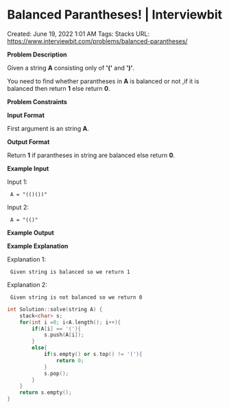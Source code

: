 # Balanced Parantheses! | Interviewbit

Created: June 19, 2022 1:01 AM
Tags: Stacks
URL: https://www.interviewbit.com/problems/balanced-parantheses/

**Problem Description**

Given a string **A** consisting only of **'('** and **')'**.

You need to find whether parantheses in **A** is balanced or not ,if it is balanced then return **1** else return **0**.

**Problem Constraints**

**Input Format**

First argument is an string **A**.

**Output Format**

Return **1** if parantheses in string are balanced else return **0**.

**Example Input**

Input 1:

```
 A = "(()())"

```

Input 2:

```
 A = "(()"

```

**Example Output**

**Example Explanation**

Explanation 1:

```
 Given string is balanced so we return 1

```

Explanation 2:

```
 Given string is not balanced so we return 0

```

```cpp
int Solution::solve(string A) {
    stack<char> s;
    for(int i =0; i<A.length(); i++){
        if(A[i] == '('){
            s.push(A[i]);
        }
        else{
            if(s.empty() or s.top() != '('){
                return 0;
            }
            s.pop();
        }
    }
    return s.empty();
}
```